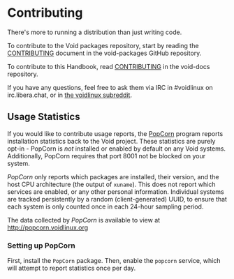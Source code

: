 # Contributing

There's more to running a distribution than just writing code.

To contribute to the Void packages repository, start by reading the
[CONTRIBUTING](https://github.com/void-linux/void-packages/blob/master/CONTRIBUTING.md)
document in the void-packages GitHub repository.

To contribute to this Handbook, read
[CONTRIBUTING](https://github.com/void-linux/void-docs/blob/master/CONTRIBUTING.md)
in the void-docs repository.

If you have any questions, feel free to ask them via IRC in #voidlinux on
irc.libera.chat, or in [the voidlinux
subreddit](https://reddit.com/r/voidlinux).

## Usage Statistics

If you would like to contribute usage reports, the
[PopCorn](https://github.com/the-maldridge/popcorn) program reports installation
statistics back to the Void project. These statistics are purely opt-in -
PopCorn is *not* installed or enabled by default on any Void systems.
Additionally, PopCorn requires that port 8001 not be blocked on your system.

*PopCorn* only reports which packages are installed, their version, and the host
CPU architecture (the output of `xuname`). This does not report which services
are enabled, or any other personal information. Individual systems are tracked
persistently by a random (client-generated) UUID, to ensure that each system is
only counted once in each 24-hour sampling period.

The data collected by *PopCorn* is available to view at
<http://popcorn.voidlinux.org>

### Setting up PopCorn

First, install the `PopCorn` package. Then, enable the `popcorn` service, which
will attempt to report statistics once per day.
